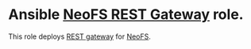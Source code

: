 Ansible [NeoFS REST Gateway][neofs-rest-gw] role.
=========

This role deploys [REST gateway][neofs-rest-gw] for [NeoFS][neofs].

[neofs-rest-gw]: https://github.com/nspcc-dev/neofs-rest-gw
[neofs]:         https://fs.neo.org
[neospcc]:       https://nspcc.ru/en/
